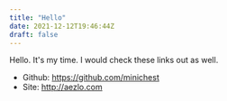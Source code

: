 ```yaml
---
title: "Hello"
date: 2021-12-12T19:46:44Z
draft: false
---
```


Hello. It's my time. I would check these links out as well.
- Github: https://github.com/minichest
- Site: http://aezlo.com
